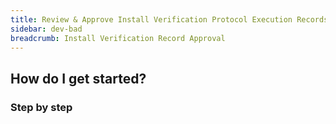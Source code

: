 ```yaml
---
title: Review & Approve Install Verification Protocol Execution Records
sidebar: dev-bad
breadcrumb: Install Verification Record Approval
---
```


## <background>

## How do I get started?

### Step by step
